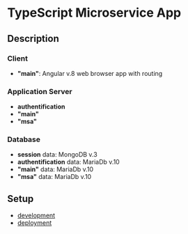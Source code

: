 # TypeScript Microservice App

## Description


### Client

* **"main"**: Angular v.8 web browser app with routing


### Application Server

* **authentification**
* **"main"**
* **"msa"**


### Database

* **session** data: MongoDB v.3
* **authentification** data: MariaDb v.10
* **"main"** data: MariaDb v.10
* **"msa"** data: MariaDb v.10



## Setup

* [development](https://https://github.com/alexmakeresponsive/typescript-mis/blob/master/development.md)
* [deployment](https://https://github.com/alexmakeresponsive/typescript-mis/blob/master/deployment.md)




